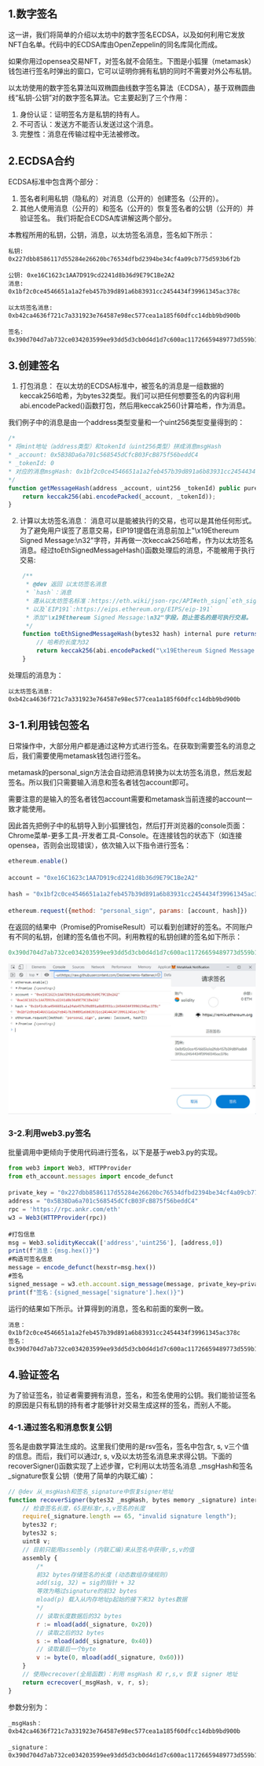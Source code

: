 ## 1.数字签名
这一讲，我们将简单的介绍以太坊中的数字签名ECDSA，以及如何利用它发放NFT白名单。代码中的ECDSA库由OpenZeppelin的同名库简化而成。

如果你用过opensea交易NFT，对签名就不会陌生。下图是小狐狸（metamask）钱包进行签名时弹出的窗口，它可以证明你拥有私钥的同时不需要对外公布私钥。


以太坊使用的数字签名算法叫双椭圆曲线数字签名算法（ECDSA），基于双椭圆曲线“私钥-公钥”对的数字签名算法。它主要起到了三个作用：
1. 身份认证：证明签名方是私钥的持有人。
2. 不可否认：发送方不能否认发送过这个消息。
3. 完整性：消息在传输过程中无法被修改。

## 2.ECDSA合约
ECDSA标准中包含两个部分：
1. 签名者利用私钥（隐私的）对消息（公开的）创建签名（公开的）。
2. 其他人使用消息（公开的）和签名（公开的）恢复签名者的公钥（公开的）并验证签名。 我们将配合ECDSA库讲解这两个部分。

本教程所用的私钥，公钥，消息，以太坊签名消息，签名如下所示：
```
私钥: 0x227dbb8586117d55284e26620bc76534dfbd2394be34cf4a09cb775d593b6f2b

公钥: 0xe16C1623c1AA7D919cd2241d8b36d9E79C1Be2A2
消息: 0x1bf2c0ce4546651a1a2feb457b39d891a6b83931cc2454434f39961345ac378c

以太坊签名消息: 0xb42ca4636f721c7a331923e764587e98ec577cea1a185f60dfcc14dbb9bd900b

签名: 0x390d704d7ab732ce034203599ee93dd5d3cb0d4d1d7c600ac11726659489773d559b12d220f99f41d17651b0c1c6a669d346a397f8541760d6b32a5725378b241c
```

## 3.创建签名
1. 打包消息： 在以太坊的ECDSA标准中，被签名的消息是一组数据的keccak256哈希，为bytes32类型。我们可以把任何想要签名的内容利用abi.encodePacked()函数打包，然后用keccak256()计算哈希，作为消息。

我们例子中的消息是由一个address类型变量和一个uint256类型变量得到的：
```js
/*
* 将mint地址（address类型）和tokenId（uint256类型）拼成消息msgHash
* _account: 0x5B38Da6a701c568545dCfcB03FcB875f56beddC4
* _tokenId: 0
* 对应的消息msgHash: 0x1bf2c0ce4546651a1a2feb457b39d891a6b83931cc2454434f39961345ac378c
*/
function getMessageHash(address _account, uint256 _tokenId) public pure returns(bytes32){
    return keccak256(abi.encodePacked(_account, _tokenId));
}
```

2. 计算以太坊签名消息： 消息可以是能被执行的交易，也可以是其他任何形式。为了避免用户误签了恶意交易，EIP191提倡在消息前加上"\x19Ethereum Signed Message:\n32"字符，并再做一次keccak256哈希，作为以太坊签名消息。经过toEthSignedMessageHash()函数处理后的消息，不能被用于执行交易:
```js
    /**
     * @dev 返回 以太坊签名消息
     * `hash`：消息
     * 遵从以太坊签名标准：https://eth.wiki/json-rpc/API#eth_sign[`eth_sign`]
     * 以及`EIP191`:https://eips.ethereum.org/EIPS/eip-191`
     * 添加"\x19Ethereum Signed Message:\n32"字段，防止签名的是可执行交易。
     */
    function toEthSignedMessageHash(bytes32 hash) internal pure returns (bytes32) {
        // 哈希的长度为32
        return keccak256(abi.encodePacked("\x19Ethereum Signed Message:\n32", hash));
    }
```

处理后的消息为：
```
以太坊签名消息: 0xb42ca4636f721c7a331923e764587e98ec577cea1a185f60dfcc14dbb9bd900b
```

## 3-1.利用钱包签名
日常操作中，大部分用户都是通过这种方式进行签名。在获取到需要签名的消息之后，我们需要使用metamask钱包进行签名。

metamask的personal_sign方法会自动把消息转换为以太坊签名消息，然后发起签名。所以我们只需要输入消息和签名者钱包account即可。

需要注意的是输入的签名者钱包account需要和metamask当前连接的account一致才能使用。

因此首先把例子中的私钥导入到小狐狸钱包，然后打开浏览器的console页面：Chrome菜单-更多工具-开发者工具-Console。在连接钱包的状态下（如连接opensea，否则会出现错误），依次输入以下指令进行签名：
```js
ethereum.enable()

account = "0xe16C1623c1AA7D919cd2241d8b36d9E79C1Be2A2"

hash = "0x1bf2c0ce4546651a1a2feb457b39d891a6b83931cc2454434f39961345ac378c"

ethereum.request({method: "personal_sign", params: [account, hash]})
```


在返回的结果中（Promise的PromiseResult）可以看到创建好的签名。不同账户有不同的私钥，创建的签名值也不同。利用教程的私钥创建的签名如下所示：
```js
0x390d704d7ab732ce034203599ee93dd5d3cb0d4d1d7c600ac11726659489773d559b12d220f99f41d17651b0c1c6a669d346a397f8541760d6b32a5725378b241c
```
![](../img/签名1.jpg)


### 3-2.利用web3.py签名
批量调用中更倾向于使用代码进行签名，以下是基于web3.py的实现。
```js
from web3 import Web3, HTTPProvider
from eth_account.messages import encode_defunct

private_key = "0x227dbb8586117d55284e26620bc76534dfbd2394be34cf4a09cb775d593b6f2b"
address = "0x5B38Da6a701c568545dCfcB03FcB875f56beddC4"
rpc = 'https://rpc.ankr.com/eth'
w3 = Web3(HTTPProvider(rpc))

#打包信息
msg = Web3.solidityKeccak(['address','uint256'], [address,0])
print(f"消息：{msg.hex()}")
#构造可签名信息
message = encode_defunct(hexstr=msg.hex())
#签名
signed_message = w3.eth.account.sign_message(message, private_key=private_key)
print(f"签名：{signed_message['signature'].hex()}")
```

运行的结果如下所示。计算得到的消息，签名和前面的案例一致。
```
消息：0x1bf2c0ce4546651a1a2feb457b39d891a6b83931cc2454434f39961345ac378c
签名：0x390d704d7ab732ce034203599ee93dd5d3cb0d4d1d7c600ac11726659489773d559b12d220f99f41d17651b0c1c6a669d346a397f8541760d6b32a5725378b241c
```

## 4.验证签名
为了验证签名，验证者需要拥有消息，签名，和签名使用的公钥。我们能验证签名的原因是只有私钥的持有者才能够针对交易生成这样的签名，而别人不能。

### 4-1.通过签名和消息恢复公钥
签名是由数学算法生成的。这里我们使用的是rsv签名，签名中包含r, s, v三个值的信息。而后，我们可以通过r, s, v及以太坊签名消息来求得公钥。下面的recoverSigner()函数实现了上述步骤，它利用以太坊签名消息 _msgHash和签名 _signature恢复公钥（使用了简单的内联汇编）：
```js
// @dev 从_msgHash和签名_signature中恢复signer地址
function recoverSigner(bytes32 _msgHash, bytes memory _signature) internal pure returns (address){
    // 检查签名长度，65是标准r,s,v签名的长度
    require(_signature.length == 65, "invalid signature length");
    bytes32 r;
    bytes32 s;
    uint8 v;
    // 目前只能用assembly (内联汇编)来从签名中获得r,s,v的值
    assembly {
        /*
        前32 bytes存储签名的长度 (动态数组存储规则)
        add(sig, 32) = sig的指针 + 32
        等效为略过signature的前32 bytes
        mload(p) 载入从内存地址p起始的接下来32 bytes数据
        */
        // 读取长度数据后的32 bytes
        r := mload(add(_signature, 0x20))
        // 读取之后的32 bytes
        s := mload(add(_signature, 0x40))
        // 读取最后一个byte
        v := byte(0, mload(add(_signature, 0x60)))
    }
    // 使用ecrecover(全局函数)：利用 msgHash 和 r,s,v 恢复 signer 地址
    return ecrecover(_msgHash, v, r, s);
}
```

参数分别为：
```
_msgHash：0xb42ca4636f721c7a331923e764587e98ec577cea1a185f60dfcc14dbb9bd900b

_signature：0x390d704d7ab732ce034203599ee93dd5d3cb0d4d1d7c600ac11726659489773d559b12d220f99f41d17651b0c1c6a669d346a397f8541760d6b32a5725378b241c
```
